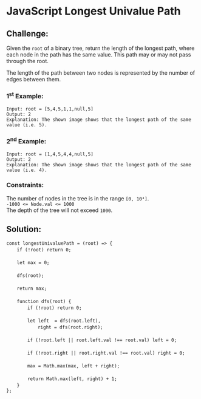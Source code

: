 # JavaScript Longest Univalue Path

## Challenge:

Given the `root` of a binary tree, return the length of the longest path, where each node in the path has the same value. This path may or may not pass through the root.

The length of the path between two nodes is represented by the number of edges between them.

### 1<sup>st</sup> Example:

`Input: root = [5,4,5,1,1,null,5]`
<br/>
`Output: 2`
<br/>
`Explanation: The shown image shows that the longest path of the same value (i.e. 5).`

### 2<sup>nd</sup> Example:

`Input: root = [1,4,5,4,4,null,5]`
<br/>
`Output: 2`
<br/>
`Explanation: The shown image shows that the longest path of the same value (i.e. 4).`

### Constraints:

The number of nodes in the tree is in the range `[0, 10⁴]`.
<br/>
`-1000 <= Node.val <= 1000`
<br/>
The depth of the tree will not exceed `1000`.

## Solution:

`const longestUnivaluePath = (root) => {`
<br/>
&nbsp;&nbsp;&nbsp;&nbsp;&nbsp;&nbsp;&nbsp;`if (!root) return 0;`
<br/>
<br/>
&nbsp;&nbsp;&nbsp;&nbsp;&nbsp;&nbsp;&nbsp;`let max = 0;`
<br/>
<br/>
&nbsp;&nbsp;&nbsp;&nbsp;&nbsp;&nbsp;&nbsp;`dfs(root);`
<br/>
<br/>
&nbsp;&nbsp;&nbsp;&nbsp;&nbsp;&nbsp;&nbsp;`return max;`
<br/>
<br/>
&nbsp;&nbsp;&nbsp;&nbsp;&nbsp;&nbsp;&nbsp;`function dfs(root) {`
<br/>
&nbsp;&nbsp;&nbsp;&nbsp;&nbsp;&nbsp;&nbsp;&nbsp;&nbsp;&nbsp;&nbsp;&nbsp;&nbsp;&nbsp;`if (!root) return 0;`
<br/>
<br/>
&nbsp;&nbsp;&nbsp;&nbsp;&nbsp;&nbsp;&nbsp;&nbsp;&nbsp;&nbsp;&nbsp;&nbsp;&nbsp;&nbsp;`let left  = dfs(root.left),`
<br/>
&nbsp;&nbsp;&nbsp;&nbsp;&nbsp;&nbsp;&nbsp;&nbsp;&nbsp;&nbsp;&nbsp;&nbsp;&nbsp;&nbsp;&nbsp;&nbsp;&nbsp;&nbsp;&nbsp;&nbsp;&nbsp;`right = dfs(root.right);`
<br/>
<br/>
&nbsp;&nbsp;&nbsp;&nbsp;&nbsp;&nbsp;&nbsp;&nbsp;&nbsp;&nbsp;&nbsp;&nbsp;&nbsp;&nbsp;`if (!root.left || root.left.val !== root.val) left = 0;`
<br/>
<br/>
&nbsp;&nbsp;&nbsp;&nbsp;&nbsp;&nbsp;&nbsp;&nbsp;&nbsp;&nbsp;&nbsp;&nbsp;&nbsp;&nbsp;`if (!root.right || root.right.val !== root.val) right = 0;`
<br/>
<br/>
&nbsp;&nbsp;&nbsp;&nbsp;&nbsp;&nbsp;&nbsp;&nbsp;&nbsp;&nbsp;&nbsp;&nbsp;&nbsp;&nbsp;`max = Math.max(max, left + right);`
<br/>
<br/>
&nbsp;&nbsp;&nbsp;&nbsp;&nbsp;&nbsp;&nbsp;&nbsp;&nbsp;&nbsp;&nbsp;&nbsp;&nbsp;&nbsp;`return Math.max(left, right) + 1;`
<br/>
&nbsp;&nbsp;&nbsp;&nbsp;&nbsp;&nbsp;&nbsp;`}`
<br/>
`};`
<br/>
<br/>